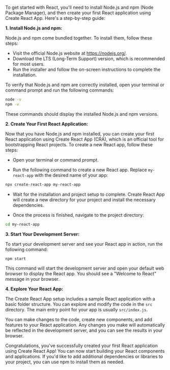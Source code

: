 To get started with React, you'll need to install Node.js and npm (Node Package Manager), and then create your first React application using Create React App. Here's a step-by-step guide:

**1. Install Node.js and npm:**

Node.js and npm come bundled together. To install them, follow these steps:

- Visit the official Node.js website at https://nodejs.org/.
- Download the LTS (Long-Term Support) version, which is recommended for most users.
- Run the installer and follow the on-screen instructions to complete the installation.

To verify that Node.js and npm are correctly installed, open your terminal or command prompt and run the following commands:

```bash
node -v
npm -v
```

These commands should display the installed Node.js and npm versions.

**2. Create Your First React Application:**

Now that you have Node.js and npm installed, you can create your first React application using Create React App (CRA), which is an official tool for bootstrapping React projects. To create a new React app, follow these steps:

- Open your terminal or command prompt.

- Run the following command to create a new React app. Replace `my-react-app` with the desired name of your app:

```bash
npx create-react-app my-react-app
```

- Wait for the installation and project setup to complete. Create React App will create a new directory for your project and install the necessary dependencies.

- Once the process is finished, navigate to the project directory:

```bash
cd my-react-app
```

**3. Start Your Development Server:**

To start your development server and see your React app in action, run the following command:

```bash
npm start
```

This command will start the development server and open your default web browser to display the React app. You should see a "Welcome to React" message in your browser.

**4. Explore Your React App:**

The Create React App setup includes a sample React application with a basic folder structure. You can explore and modify the code in the `src` directory. The main entry point for your app is usually `src/index.js`.

You can make changes to the code, create new components, and add features to your React application. Any changes you make will automatically be reflected in the development server, and you can see the results in your browser.

Congratulations, you've successfully created your first React application using Create React App! You can now start building your React components and applications. If you'd like to add additional dependencies or libraries to your project, you can use npm to install them as needed.